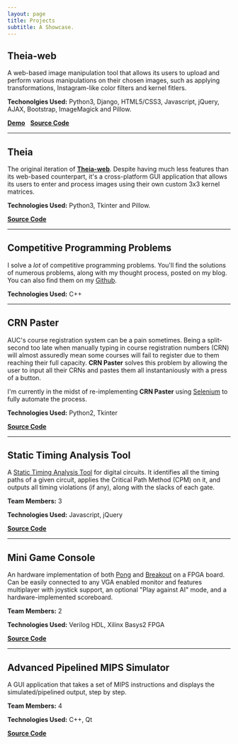 ```yaml
---
layout: page
title: Projects
subtitle: A Showcase.
---
```


## Theia-web
A web-based image manipulation tool that allows its users to upload
and perform various manipulations on their chosen images, such as applying
transformations, Instagram-like color filters and kernel fitlers.

**Techonolgies Used:** Python3, Django, HTML5/CSS3, Javascript, jQuery, AJAX,
Bootstrap, ImageMagick and Pillow.

[**Demo**](https://theia-web.herokuapp.com/editor) &nbsp; 
[**Source Code**](https://github.com/ShadyF/theia-web)

<hr>

## Theia

The original iteration of [**Theia-web**](https://theia-web.herokuapp.com/editor).
Despite having much less features than its web-based counterpart, it's a
cross-platform GUI application that allows its users to enter and process
images using their own custom 3x3 kernel matrices.

**Technologies Used:** Python3, Tkinter and Pillow.

[**Source Code**](https://github.com/ShadyF/Theia)

<hr>

## Competitive Programming Problems

I solve a _lot_ of competitive programming problems. You'll find the solutions
of numerous problems, along with my thought process, posted on my blog.
You can also find them on my [Github](https://github.com/ShadyF/Competitive_Programming_Problems).

**Technologies Used:** C++

<hr>

## CRN Paster

AUC's course registration system can be a pain sometimes. Being a split-second
too late when manually typing in course registration numbers (CRN) will almost assuredly
mean some courses will fail to register due to them reaching their full capacity.
**CRN Paster** solves this problem by allowing the user to input all their CRNs and pastes
them all instantaniously with a press of a button.

I'm currently in the midst of re-implementing **CRN Paster** using 
[Selenium](http://www.seleniumhq.org/) to fully automate the process.

**Technologies Used:** Python2, Tkinter

[**Source Code**](https://github.com/ShadyF/CRN_Paster)

<hr>

## Static Timing Analysis Tool

A [Static Timing Analysis Tool](https://en.wikipedia.org/wiki/Static_timing_analysis)
for digital circuits. It identifies all the timing paths of a given circuit,
applies the Critical Path Method (CPM) on it, and outputs all timing violations (if any),
along with the slacks of each gate.

**Team Members:** 3

**Technologies Used:** Javascript, jQuery

[**Source Code**](https://github.com/ShadyF/CRN_Paster)

<hr>

## Mini Game Console

An hardware implementation of both [Pong](https://en.wikipedia.org/wiki/Pong) 
and [Breakout](https://en.wikipedia.org/wiki/Breakout_\(video_game\))
on a FPGA board. Can be easily connected to any VGA enabled monitor and
features multiplayer with joystick support, an optional "Play against AI" mode,
and a hardware-implemented scoreboard.

**Team Members:** 2

**Technologies Used:** Verilog HDL, Xilinx Basys2 FPGA

[**Source Code**](https://github.com/ShadyF/Mini-Game-Console)

<hr>

## Advanced Pipelined MIPS Simulator

A GUI application that takes a set of MIPS instructions and displays the 
simulated/pipelined output, step by step.

**Team Members:** 4

**Technologies Used:** C++, Qt

[**Source Code**](https://github.com/ShadyF/Advanced_Pipelined_MIPS_Simulator-CS330)

